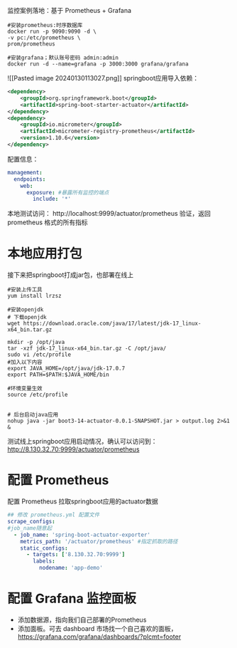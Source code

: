  监控案例落地：基于 Prometheus + Grafana
```shell
#安装prometheus:时序数据库
docker run -p 9090:9090 -d \
-v pc:/etc/prometheus \
prom/prometheus

#安装grafana；默认账号密码 admin:admin
docker run -d --name=grafana -p 3000:3000 grafana/grafana
```
![[Pasted image 20240130113027.png]]
springboot应用导入依赖：
```xml
<dependency>
    <groupId>org.springframework.boot</groupId>
    <artifactId>spring-boot-starter-actuator</artifactId>
</dependency>
<dependency>
    <groupId>io.micrometer</groupId>
    <artifactId>micrometer-registry-prometheus</artifactId>
    <version>1.10.6</version>
</dependency>
```
配置信息：
```yaml
management:
  endpoints:
    web:
      exposure: #暴露所有监控的端点
        include: '*'
```
本地测试访问： http://localhost:9999/actuator/prometheus 验证，返回 prometheus 格式的所有指标
# 本地应用打包
接下来把springboot打成jar包，也部署在线上
```shell
#安装上传工具
yum install lrzsz

#安装openjdk
# 下载openjdk
wget https://download.oracle.com/java/17/latest/jdk-17_linux-x64_bin.tar.gz

mkdir -p /opt/java
tar -xzf jdk-17_linux-x64_bin.tar.gz -C /opt/java/
sudo vi /etc/profile
#加入以下内容
export JAVA_HOME=/opt/java/jdk-17.0.7
export PATH=$PATH:$JAVA_HOME/bin

#环境变量生效
source /etc/profile


# 后台启动java应用
nohup java -jar boot3-14-actuator-0.0.1-SNAPSHOT.jar > output.log 2>&1 &

```
测试线上springboot应用启动情况，确认可以访问到： http://8.130.32.70:9999/actuator/prometheus
# 配置 Prometheus
配置 Prometheus 拉取springboot应用的actuator数据
```yaml
## 修改 prometheus.yml 配置文件
scrape_configs:
#job_name随意起
  - job_name: 'spring-boot-actuator-exporter'
    metrics_path: '/actuator/prometheus' #指定抓取的路径
    static_configs:
      - targets: ['8.130.32.70:9999']
        labels:
          nodename: 'app-demo'
```
# 配置 Grafana 监控面板

- 添加数据源，指向我们自己部署的Prometheus
- 添加面板。可去 dashboard 市场找一个自己喜欢的面板，https://grafana.com/grafana/dashboards/?plcmt=footer